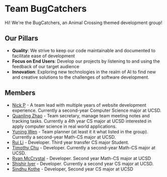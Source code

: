 # Team BugCatchers
Hi! We're the BugCatchers, an Animal Crossing themed development group!
## Our Pillars
- **Quality**: We strive to keep our code maintainable and documented to facilitate ease of development
- **Focus on End Users**: Develop our projects by listening to and using the feedback of our target audience
- **Innovation**: Exploring new technologies in the realm of AI to find new and creative solutions to the challenges of software development.

## Members
- [Nick P](https://nick-ls.github.io/110-init/) - A team lead with multiple years of website development experience. Currently a second-year Computer Science major at UCSD.
- [Quanling Zhao](https://quanlingzhao.github.io/CSE110SP23-Lab1/) - Team secretary, manage team meeting notes and tracking tasks. Currently a 4th year CS major at UCSD interested in apply computer science in real world applications.
- [Yuning Wen](https://solitar7.github.io/CSE110-Lab1-GeneralReview/) - Team planner (at least it it what listed in the group). Currently a second-year Math-CS major at UCSD.
- [Rui Li](https://ruili4ucsd.github.io/CSE110_SP2023/) - Developer. Third year transfer CS major Student.
- [Timothy Chu](https://tea-mochi.github.io/aboutme/) - Developer. Currently a second-year Math-CS major at UCSD.
- [Ryan McCrystal](https://github.com/rmccrystal) - Developer. Second year Math-CS major at UCSD
- [Shishir Iyer](https://shishir03.github.io/cse110-lab1/) - Developer. Currently a second year CS major at UCSD.
- [Sindhu Kothe](https://github.com/Sindhu-Kothe) - Developer, Second year CS major at UCSD
